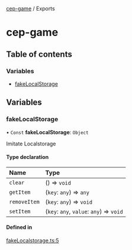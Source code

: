 [cep-game](README.md) / Exports

# cep-game

## Table of contents

### Variables

- [fakeLocalStorage](modules.md#fakelocalstorage)

## Variables

### fakeLocalStorage

• `Const` **fakeLocalStorage**: `Object`

Imitate Localstorage

#### Type declaration

| Name | Type |
| :------ | :------ |
| `clear` | () => `void` |
| `getItem` | (`key`: `any`) => `any` |
| `removeItem` | (`key`: `any`) => `void` |
| `setItem` | (`key`: `any`, `value`: `any`) => `void` |

#### Defined in

[fakeLocalstorage.ts:5](https://github.com/CEP-Gruppe-2/cep-game/blob/6270a8b/src/functions/fakeLocalstorage.ts#L5)
